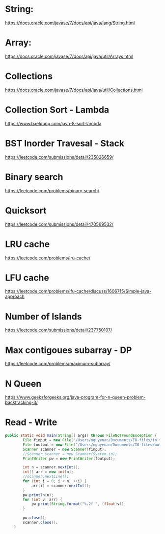 # String:
https://docs.oracle.com/javase/7/docs/api/java/lang/String.html

# Array:
https://docs.oracle.com/javase/7/docs/api/java/util/Arrays.html

# Collections
https://docs.oracle.com/javase/7/docs/api/java/util/Collections.html

# Collection Sort - Lambda
https://www.baeldung.com/java-8-sort-lambda

# BST Inorder Travesal - Stack
https://leetcode.com/submissions/detail/235826659/

# Binary search
https://leetcode.com/problems/binary-search/

# Quicksort
https://leetcode.com/submissions/detail/470569532/

# LRU cache
https://leetcode.com/problems/lru-cache/

# LFU cache
https://leetcode.com/problems/lfu-cache/discuss/1606715/Simple-java-approach

# Number of Islands
https://leetcode.com/submissions/detail/237750107/

# Max contigoues subarray - DP
https://leetcode.com/problems/maximum-subarray/

# N Queen
https://www.geeksforgeeks.org/java-program-for-n-queen-problem-backtracking-3/

# Read - Write

```java
public static void main(String[] args) throws FileNotFoundException {
        File finput = new File("/Users/nguyenan/Documents/IO-files/in.txt");
        File foutput = new File("/Users/nguyenan/Documents/IO-files/out.txt");
        Scanner scanner = new Scanner(finput);
        //Scanner scanner = new Scanner(System.in);
        PrintWriter pw = new PrintWriter(foutput);

        int n = scanner.nextInt();
        int[] arr = new int[n];
        //scanner.nextLine();
        for (int i = 0; i < n; ++i) {
            arr[i] = scanner.nextInt();
        }
        pw.println(n);
        for (int v: arr) {
            pw.print(String.format("%.2f ", (float)v));
        }
        
        pw.close();
        scanner.close();
    }
```
